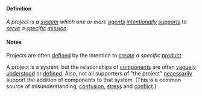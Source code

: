 #### Definition

*A project* is *a [system](https://github.com/gcassel/Modular-Organization-Terminology/blob/master/terms/system.md) which one or more [agents](https://github.com/gcassel/Modular-Organizing-Terminology/blob/master/terms/agent.md) [intentionally](https://github.com/gcassel/Modular-Organizing-Terminology/blob/master/terms/intend.md) [supports](https://github.com/gcassel/Modular-Organizing-Terminology/blob/master/terms/support.md)* to *[serve](https://github.com/gcassel/Modular-Organizing-Terminology/blob/master/terms/serve.md) a [specific](https://github.com/gcassel/Modular-Organizing-Terminology/blob/master/terms/specific.md) [mission](https://github.com/gcassel/Modular-Organizing-Terminology/blob/master/terms/mission.md)*.

#### Notes

Projects are often [defined](https://github.com/gcassel/Modular-Organizing-Terminology/blob/master/terms/define.md) by the intention to *[create](https://github.com/gcassel/Modular-Organizing-Terminology/blob/master/terms/create.md) a specific [product](https://github.com/gcassel/Modular-Organizing-Terminology/blob/master/terms/produce.md)*. 

A project is a system, but the relationships of [components](https://github.com/gcassel/Modular-Organization-Terminology/blob/master/terms/component.md) are often [vaguely](https://github.com/gcassel/Modular-Organization-Terminology/blob/master/terms/vague.md) [understood](https://github.com/gcassel/Modular-Organization-Terminology/blob/master/terms/understand.md) or [defined](https://github.com/gcassel/Modular-Organization-Terminology/blob/master/terms/define.md).  Also, not all supporters of "the project" [necessarily](https://github.com/gcassel/Modular-Organizing-Terminology/blob/master/terms/require.md) support the addition of components to that system.  (This is a common source of misunderstanding, [confusion](https://github.com/gcassel/Modular-Organizing-Terminology/blob/master/terms/confuse.md), [stress](https://github.com/gcassel/Modular-Organizing-Terminology/blob/master/terms/stress.md) and [conflict](https://github.com/gcassel/Modular-Organizing-Terminology/blob/master/terms/conflict.md).)
